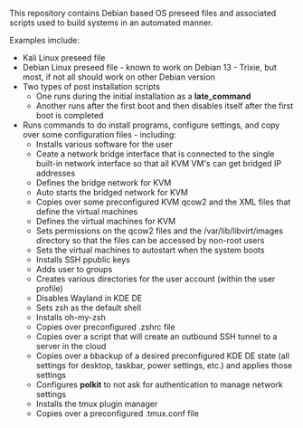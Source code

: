 This repository contains Debian based OS preseed files and associated scripts used to build systems in an automated manner.

Examples imclude:

- Kali Linux preseed file
- Debian Linux preseed file - known to work on Debian 13 - Trixie, but most, if not all should work on other Debian version
- Two types of post installation scripts
  - One runs during the initial installation as a **late_command**
  - Another runs after the first boot and then disables itself after the first boot is completed
- Runs commands to do install programs, configure settings, and copy over some configuration files - including:
  - Installs various software for the user
  - Ceate a network bridge interface that is connected to the single built-in network interface so that all KVM VM's can get bridged IP addresses
  - Defines the bridge network for KVM
  - Auto starts the bridged network for KVM
  - Copies over some preconfigured KVM qcow2 and the XML files that define the virtual machines
  - Defines the virtual machines for KVM
  - Sets permissions on the qcow2 files and the /var/lib/libvirt/images directory so that the files can be accessed by non-root users
  - Sets the virtual machines to autostart when the system boots
  - Installs SSH ppublic keys
  - Adds user to groups
  - Creates various directories for the user account (within the user profile)
  - Disables Wayland in KDE DE
  - Sets zsh as the default shell
  - Installs oh-my-zsh
  - Copies over preconfigured .zshrc file
  - Copies over a script that will create an outbound SSH tunnel to a server in the cloud
  - Copies over a bbackup of a desired preconfigured KDE DE state (all settings for desktop, taskbar, power settings, etc.) and applies those settings
  - Configures **polkit** to not ask for authentication to manage network settings
  - Installs the tmux plugin manager
  - Copies over a preconfigured .tmux.conf file
